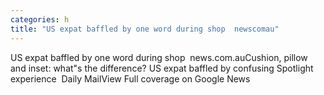 ```yaml
---
categories: h
title: "US expat baffled by one word during shop  newscomau"
---
```

US expat baffled by one word during shop&nbsp;&nbsp;news.com.auCushion, pillow and inset: what"s the difference? US expat baffled by confusing Spotlight experience&nbsp;&nbsp;Daily MailView Full coverage on Google News